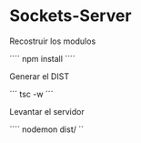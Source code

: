 


# Sockets-Server


Recostruir los modulos

´´´´
npm install
´´´´

Generar el DIST

´´´
tsc -w
´´´

Levantar el servidor

´´´´
nodemon dist/
´´